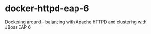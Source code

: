 docker-httpd-eap-6
==================

Dockering around - balancing with Apache HTTPD and clustering with JBoss EAP 6
